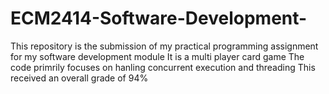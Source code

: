 # ECM2414-Software-Development-
This repository is the submission of my practical programming assignment for my software development module
It is a multi player card game
The code primrily focuses on hanling concurrent execution and threading 
This received an overall grade of 94%


